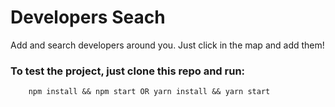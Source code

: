 # Developers Seach

Add and search developers around you. Just click in the map and add them!

### To test the project, just clone this repo and run:

```
    npm install && npm start OR yarn install && yarn start
```